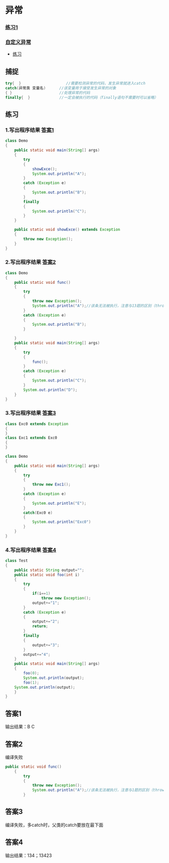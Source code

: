 # 异常
### [练习1](https://github.com/WhCannon/JavaSE/tree/master/Exception/练习1.MD)
### [自定义异常](https://github.com/WhCannon/JavaSE/tree/master/Exception/自定义异常.MD)
  - [练习](#练习)




## 捕捉
```java
try{  }                    //需要检测异常的代码，发生异常就进入catch
catch(异常类 变量名)      //该变量用于接受发生异常的对象
{ }                     //处理异常的代码
finally{  }             //一定会被执行的代码（finally语句不需要时可以省略）
```


## 练习
### 1.写出程序结果 [答案1](#答案1)
```java
class Demo
{
	public static void main(String[] args)
	{
		try
		{
			showExce();
			System.out.println("A");
		}
		catch (Exception e)
		{
			System.out.println("B");
		}
		finally
		{
			System.out.println("C");
		}
	}

	public static void showExce() extends Exception
	{
		throw new Exception();
	}
}
```


### 2.写出程序结果 [答案2](#答案2)
```java
class Demo
{
	public static void func()
	{
		try
		{
			throw new Exception();
			System.out.println("A");//该条无法被执行，注意与13题的区别（throw下边不能写任何语句）
		}
		catch (Exception e)
		{
			System.out.println("B");
		}

	}
	public static void main(String[] args)
	{
		try 
		{
			func();
		}
		catch (Exception e)
		{
			System.out.println("C");
		}
		System.out.println("D");
	}
}
```


### 3.写出程序结果 [答案3](#答案3)
```java
class Exc0 extends Exception
{
}
class Exc1 extends Exc0
{
}

class Demo
{
	public static void main(String[] args)
	{
		try
		{
			throw new Exc1();
		}
		catch (Exception e)
		{
			System.out.println("E");
		}
		catch(Exc0 e)
		{
			System.out.println("Exc0")
		}
	}
}
```

### 4.写出程序结果 [答案4](#答案4)
```java
class Test  
{
	public static String output="";
	public static void foo(int i)
	{
		try
		{
			if(i==1)
				throw new Exception();
			output+="1";
		}
		catch (Exception e)
		{
			output+="2";
			return;
		}
		finally
		{
			output+="3";
		}
		output+="4";
	}
	public static void main(String[] args)
	{
		foo(0);
		System.out.println(output);
		foo(1);
	System.out.println(output);
	}
}
```




## 答案1
输出结果：B C

## 答案2
编译失败
```java
public static void func()
	{
		try
		{
			throw new Exception();
			System.out.println("A");//该条无法被执行，注意与1题的区别（throw下边不能写任何语句）
		}
```

## 答案3
编译失败，多catch时，父类的catch要放在最下面


## 答案4
输出结果：134；13423
